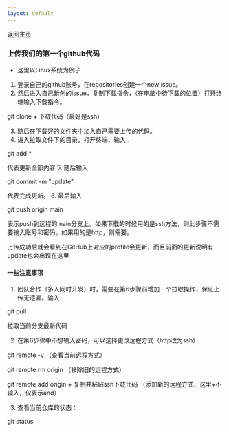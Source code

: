 ```yaml
---
layout: default
---
```


[返回主页](../../.)

### 上传我们的第一个github代码

*   这里以Linux系统为例子


1.  登录自己的github账号，在repositories创建一个new issue。
2.  然后进入自己新创的issue，复制下载指令，（在电脑中待下载的位置）打开终端输入下载指令。

  git clone + 下载代码（最好是ssh）
  
3.  随后在下载好的文件夹中加入自己需要上传的代码。
4.  进入拉取文件下的目录，打开终端，输入：

  git add *
  
  代表更新全部内容
5.  随后输入

  git commit -m "update”

  代表完成更新。
6.  最后输入
  
  git push origin main
  
  表示push到远程的main分支上。如果下载的时候用的是ssh方法，则此步骤不需要输入账号和密码。如果用的是http，则需要。
  
  上传成功后就会看到在GitHub上对应的profile会更新，而且前面的更新说明有update也会出现在这里

#### 一些注意事项

1.  团队合作（多人同时开发）时，需要在第6步骤前增加一个拉取操作，保证上传无遗漏。输入

  git pull

  拉取当前分支最新代码

2.  在第6步骤中不想输入密码，可以选择更改远程方式（http改为ssh）

  git remote -v   （查看当前远程方式）

  git remote rm origin   （移除旧的远程方式）

  git remote add origin + 复制并粘贴ssh下载代码   （添加新的远程方式，这里+不输入，仅表示and）

3.  查看当前仓库的状态：

  git status
